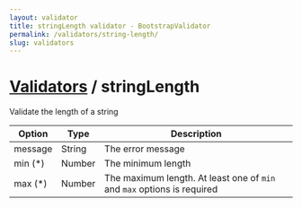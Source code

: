 ```yaml
---
layout: validator
title: stringLength validator - BootstrapValidator
permalink: /validators/string-length/
slug: validators
---
```


# <a href="/validators/">Validators</a> / stringLength

Validate the length of a string

Option  | Type   | Description
--------|--------|------------
message | String | The error message
min (*) | Number | The minimum length
max (*) | Number | The maximum length. At least one of ```min``` and ```max``` options is required